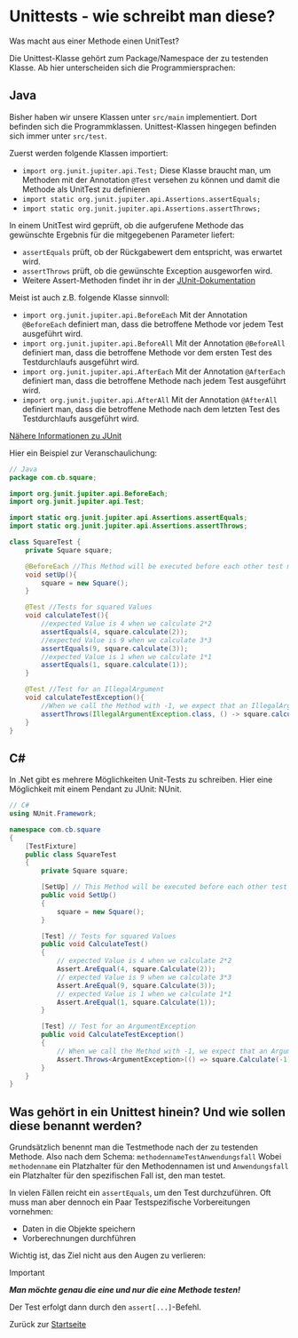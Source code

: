 # Unittests - wie schreibt man diese?

Was macht aus einer Methode einen UnitTest?

Die Unittest-Klasse gehört zum Package/Namespace der zu testenden Klasse. Ab hier unterscheiden sich die Programmiersprachen:

## Java

Bisher haben wir unsere Klassen unter `src/main` implementiert. Dort befinden sich die Programmklassen. Unittest-Klassen hingegen befinden sich immer unter `src/test`.

Zuerst werden folgende Klassen importiert:
- `import org.junit.jupiter.api.Test;` Diese Klasse braucht man, um Methoden mit der Annotation `@Test` versehen zu können und damit die Methode als UnitTest zu definieren
- `import static org.junit.jupiter.api.Assertions.assertEquals;`
- `import static org.junit.jupiter.api.Assertions.assertThrows;`

In einem UnitTest wird geprüft, ob die aufgerufene Methode das gewünschte Ergebnis für die mitgegebenen Parameter liefert:
- `assertEquals` prüft, ob der Rückgabewert dem entspricht, was erwartet wird. 
- `assertThrows` prüft, ob die gewünschte Exception ausgeworfen wird.
- Weitere Assert-Methoden findet ihr in der [JUnit-Dokumentation](https://junit.org/junit5/docs/5.9.1/api/org.junit.jupiter.api/org/junit/jupiter/api/Assertions.html)

Meist ist auch z.B. folgende Klasse sinnvoll:
- `import org.junit.jupiter.api.BeforeEach`
Mit der Annotation `@BeforeEach` definiert man, dass die betroffene Methode vor jedem Test ausgeführt wird.
- `import org.junit.jupiter.api.BeforeAll`
Mit der Annotation `@BeforeAll` definiert man, dass die betroffene Methode vor dem ersten Test des Testdurchlaufs ausgeführt wird.
- `import org.junit.jupiter.api.AfterEach`
Mit der Annotation `@AfterEach` definiert man, dass die betroffene Methode nach jedem Test ausgeführt wird.
- `import org.junit.jupiter.api.AfterAll`
Mit der Annotation `@AfterAll` definiert man, dass die betroffene Methode nach dem letzten Test des Testdurchlaufs ausgeführt wird.

[Nähere Informationen zu JUnit](https://junit.org/junit5/docs/current/user-guide/)

Hier ein Beispiel zur Veranschaulichung:

```java
// Java 
package com.cb.square;

import org.junit.jupiter.api.BeforeEach;
import org.junit.jupiter.api.Test;

import static org.junit.jupiter.api.Assertions.assertEquals;
import static org.junit.jupiter.api.Assertions.assertThrows;

class SquareTest {
    private Square square;

    @BeforeEach //This Method will be executed before each other test method
    void setUp(){
        square = new Square();
    }

    @Test //Tests for squared Values
    void calculateTest(){
        //expected Value is 4 when we calculate 2*2
        assertEquals(4, square.calculate(2));
        //expected Value is 9 when we calculate 3*3
        assertEquals(9, square.calculate(3));
        //expected Value is 1 when we calculate 1*1
        assertEquals(1, square.calculate(1));
    }

    @Test //Test for an IllegalArgument
    void calculateTestException(){
        //When we call the Method with -1, we expect that an IllegalArgumentException is thrown
        assertThrows(IllegalArgumentException.class, () -> square.calculate(-1));
    }
}
```


## C#

In .Net gibt es mehrere Möglichkeiten Unit-Tests zu schreiben. Hier eine Möglichkeit mit einem Pendant zu JUnit: NUnit.

```csharp
// C# 
using NUnit.Framework;

namespace com.cb.square
{
    [TestFixture]
    public class SquareTest
    {
        private Square square;

        [SetUp] // This Method will be executed before each other test method
        public void SetUp()
        {
            square = new Square();
        }

        [Test] // Tests for squared Values
        public void CalculateTest()
        {
            // expected Value is 4 when we calculate 2*2
            Assert.AreEqual(4, square.Calculate(2));
            // expected Value is 9 when we calculate 3*3
            Assert.AreEqual(9, square.Calculate(3));
            // expected Value is 1 when we calculate 1*1
            Assert.AreEqual(1, square.Calculate(1));
        }

        [Test] // Test for an ArgumentException
        public void CalculateTestException()
        {
            // When we call the Method with -1, we expect that an ArgumentException is thrown
            Assert.Throws<ArgumentException>(() => square.Calculate(-1));
        }
    }
}
```

## Was gehört in ein Unittest hinein? Und wie sollen diese benannt werden?

Grundsätzlich benennt man die Testmethode nach der zu testenden Methode. Also nach dem Schema:
`methodennameTestAnwendungsfall`
Wobei `methodenname` ein Platzhalter für den Methodennamen ist und `Anwendungsfall` ein Platzhalter für den spezifischen Fall ist, den man testet. 

In vielen Fällen reicht ein `assertEquals`, um den Test durchzuführen. Oft muss man aber dennoch ein Paar Testspezifische Vorbereitungen vornehmen:
- Daten in die Objekte speichern
- Vorberechnungen durchführen

Wichtig ist, das Ziel nicht aus den Augen zu verlieren: 
> [!IMPORTANT]
> ***Man möchte genau die eine und nur die eine Methode testen!***

Der Test erfolgt dann durch den `assert[...]`-Befehl.

Zurück zur [Startseite](README.md)